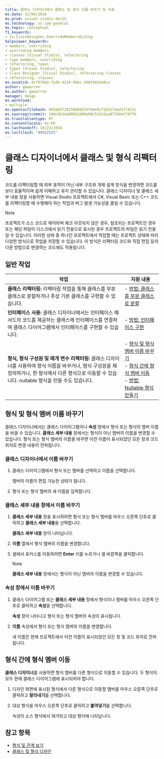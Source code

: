 ```yaml
---
title: 클래스 디자이너에서 클래스 및 형식 이름 바꾸기 및 이동
ms.date: 11/04/2016
ms.prod: visual-studio-dev15
ms.technology: vs-ide-general
ms.topic: conceptual
f1_keywords:
- vs.ClassDesigner.OverrideMembersDialog
helpviewer_keywords:
- members, overriding
- overriding members
- classes [Visual Studio], refactoring
- type members, overriding
- refactoring, types
- types [Visual Studio], refactoring
- Class Designer [Visual Studio], refactoring classes
- refactoring, classes
ms.assetid: dcf07bb4-fa3b-4224-9dec-566fd924a8ce
author: gewarren
ms.author: gewarren
manager: douge
ms.workload:
- multiple
ms.openlocfilehash: 0d5683f28150089335f04e9cf2e5274ad3ff413c
ms.sourcegitcommit: 240c8b34e80952d00e90c52dcb1a077b9aff47f6
ms.translationtype: HT
ms.contentlocale: ko-KR
ms.lasthandoff: 10/23/2018
ms.locfileid: "49922525"
---
```

# <a name="refactor-classes-and-types-in-class-designer"></a>클래스 디자이너에서 클래스 및 형식 리팩터링

코드를 리팩터링할 때 외부 동작이 아닌 내부 구조와 개체 설계 방식을 변경하면 코드를 보다 효율적이며 쉽게 이해하고 유지 관리할 수 있습니다. 클래스 디자이너 및 클래스 세부 내용 창을 사용하면 Visual Studio 프로젝트에서 C#, Visual Basic 또는 C++ 코드를 리팩터링할 때 수행해야 하는 작업과 버그 발생 가능성을 줄일 수 있습니다.

> [!NOTE]
> 프로젝트가 소스 코드로 제어되며 체크 아웃되지 않은 경우, 참조되는 프로젝트인 경우 또는 해당 파일이 디스크에서 읽기 전용으로 표시된 경우 프로젝트의 파일은 읽기 전용일 수 있습니다. 이러한 상태 중 하나인 프로젝트에서 작업할 때는 프로젝트 상태에 따라 다양한 방식으로 작업을 저장할 수 있습니다. 이 방식은 리팩터링 코드와 직접 편집 등의 다른 방법으로 변경하는 코드에도 적용됩니다.

## <a name="common-tasks"></a>일반 작업

|작업|지원 내용|
|----------| - |
|**클래스 리팩터링:** 리팩터링 작업을 통해 클래스를 부분 클래스로 분할하거나 추상 기본 클래스를 구현할 수 있습니다.|-   [방법: 클래스를 부분 클래스로 분할](how-to-split-a-class-into-partial-classes.md)|
|**인터페이스 사용:** 클래스 디자이너에서는 인터페이스 메서드의 코드를 제공하는 클래스에 인터페이스를 연결하여 클래스 다이어그램에서 인터페이스를 구현할 수 있습니다.|-   [방법: 인터페이스 구현](how-to-implement-an-interface.md)|
|**형식, 형식 구성원 및 매개 변수 리팩터링:** 클래스 디자이너를 사용하여 형식 이름을 바꾸거나, 형식 구성원을 재정의하거나, 한 형식에서 다른 형식으로 이동할 수 있습니다. nullable 형식을 만들 수도 있습니다.|-   [형식 및 형식 멤버 이름 바꾸기](#rename-types-and-type-members)<br />-   [형식 간에 형식 멤버 이동](#move-type-members-from-one-type-to-another)<br />-   [방법: Nullable 형식 만들기](how-to-create-a-nullable-type.md)|

## <a name="rename-types-and-type-members"></a>형식 및 형식 멤버 이름 바꾸기

클래스 디자이너에서는 클래스 다이어그램이나 **속성** 창에서 형식 또는 형식의 멤버 이름을 바꿀 수 있습니다. **클래스 세부 내용** 창에서는 형식이 아닌 멤버의 이름을 변경할 수 있습니다. 형식 또는 형식 멤버의 이름을 바꾸면 이전 이름이 표시되었던 모든 창과 코드 위치로 변경 내용이 전파됩니다.

### <a name="rename-in-the-class-designer"></a>클래스 디자이너에서 이름 바꾸기

1. 클래스 다이어그램에서 형식 또는 멤버를 선택하고 이름을 선택합니다.

     멤버의 이름이 편집 가능한 상태가 됩니다.

2. 형식 또는 형식 멤버의 새 이름을 입력합니다.

### <a name="rename-in-the-class-details-window"></a>클래스 세부 내용 창에서 이름 바꾸기

1. **클래스 세부 내용** 창을 표시하려면 형식 또는 형식 멤버를 마우스 오른쪽 단추로 클릭하고 **클래스 세부 내용**을 선택합니다.

     **클래스 세부 내용** 창이 나타납니다.

2. **이름** 열에서 형식 멤버의 이름을 변경합니다.

3. 셀에서 포커스를 이동하려면 **Enter** 키를 누르거나 셀 바깥쪽을 클릭합니다.

    > [!NOTE]
    > **클래스 세부 내용** 창에서는 형식이 아닌 멤버의 이름을 변경할 수 있습니다.

### <a name="rename-in-the-properties-window"></a>속성 창에서 이름 바꾸기

1. 클래스 다이어그램 또는 **클래스 세부 내용** 창에서 형식이나 멤버를 마우스 오른쪽 단추로 클릭하고 **속성**을 선택합니다.

     **속성** 창이 나타나고 형식 또는 형식 멤버의 속성이 표시됩니다.

2. **이름** 속성에서 형식 또는 형식 멤버의 이름을 변경합니다.

     새 이름은 현재 프로젝트에서 이전 이름이 표시되었던 모든 창 및 코드 위치로 전파됩니다.

## <a name="move-type-members-from-one-type-to-another"></a>형식 간에 형식 멤버 이동

**클래스 디자이너**를 사용하면 형식 멤버를 다른 형식으로 이동할 수 있습니다. 두 형식이 모두 현재 클래스 다이어그램에 표시되어야 합니다.

1. 디자인 화면에 표시된 형식에서 다른 형식으로 이동할 멤버를 마우스 오른쪽 단추로 클릭하고 **잘라내기**를 선택합니다.

2. 대상 형식을 마우스 오른쪽 단추로 클릭하고 **붙여넣기**를 선택합니다.

     속성이 소스 형식에서 제거되고 대상 형식에 나타납니다.

## <a name="see-also"></a>참고 항목

- [형식 및 관계 보기](viewing-types-and-relationships.md)
- [클래스 및 형식 디자인](designing-classes-and-types.md)